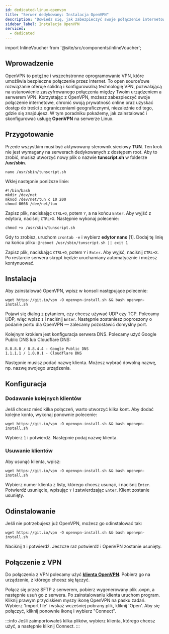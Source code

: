 ```yaml
---
id: dedicated-linux-openvpn
title: "Serwer dedykowany: Instalacja OpenVPN"
description: "Dowiedz się, jak zabezpieczyć swoje połączenie internetowe i uzyskać dostęp do treści z ograniczeniami geograficznymi za pomocą OpenVPN na serwerach Linux → Sprawdź teraz"
sidebar_label: Instalacja OpenVPN
services:
  - dedicated
---
```


import InlineVoucher from '@site/src/components/InlineVoucher';

## Wprowadzenie

OpenVPN to potężne i wszechstronne oprogramowanie VPN, które umożliwia bezpieczne połączenie przez Internet. To open source’owe rozwiązanie oferuje solidną i konfigurowalną technologię VPN, pozwalającą na ustanowienie zaszyfrowanego połączenia między Twoim urządzeniem a serwerem VPN. Korzystając z OpenVPN, możesz zabezpieczyć swoje połączenie internetowe, chronić swoją prywatność online oraz uzyskać dostęp do treści z ograniczeniami geograficznymi, niezależnie od tego, gdzie się znajdujesz. W tym poradniku pokażemy, jak zainstalować i skonfigurować usługę **OpenVPN** na serwerze Linux.

<InlineVoucher />

## Przygotowanie

Przede wszystkim musi być aktywowany sterownik sieciowy **TUN**. Ten krok nie jest wymagany na serwerach dedykowanych z dostępem root.
Aby to zrobić, musisz utworzyć nowy plik o nazwie **tunscript.sh** w folderze **/usr/sbin**.

```
nano /usr/sbin/tunscript.sh 
```

Wklej następnie poniższe linie:
```
#!/bin/bash
mkdir /dev/net
mknod /dev/net/tun c 10 200
chmod 0666 /dev/net/tun
```

Zapisz plik, naciskając `CTRL+O`, potem `Y`, a na końcu `Enter`. Aby wyjść z edytora, naciśnij `CTRL+X`. Następnie wykonaj polecenie:

```
chmod +x /usr/sbin/tunscript.sh
```

Gdy to zrobisz, uruchom ``crontab -e`` i wybierz **edytor nano** [1]. Dodaj tę linię na końcu pliku:
``` @reboot /usr/sbin/tunscript.sh || exit 1 ```

Zapisz plik, naciskając `CTRL+O`, potem `Y` i `Enter`. Aby wyjść, naciśnij `CTRL+X`. Po restarcie serwera skrypt będzie uruchamiany automatycznie i możesz kontynuować.

## Instalacja

Aby zainstalować OpenVPN, wpisz w konsoli następujące polecenie:
```
wget https://git.io/vpn -O openvpn-install.sh && bash openvpn-install.sh
```

Pojawi się dialog z pytaniem, czy chcesz używać UDP czy TCP. Polecamy UDP, więc wpisz `1` i naciśnij `Enter`. Następnie zostaniesz poproszony o podanie portu dla OpenVPN — zalecamy pozostawić domyślny port.

Kolejnym krokiem jest konfiguracja serwera DNS. Polecamy użyć Google Public DNS lub Cloudflare DNS:
```
8.8.8.8 / 8.8.4.4 - Google Public DNS
1.1.1.1 / 1.0.0.1 - Cloudflare DNS
```

Następnie musisz podać nazwę klienta. Możesz wybrać dowolną nazwę, np. nazwę swojego urządzenia.

## Konfiguracja

### Dodawanie kolejnych klientów

Jeśli chcesz mieć kilka połączeń, warto utworzyć kilka kont. Aby dodać kolejne konto, wykonaj ponownie polecenie:
```
wget https://git.io/vpn -O openvpn-install.sh && bash openvpn-install.sh
```

Wybierz `1` i potwierdź. Następnie podaj nazwę klienta.

### Usuwanie klientów

Aby usunąć klienta, wpisz:
```
wget https://git.io/vpn -O openvpn-install.sh && bash openvpn-install.sh
```

Wybierz numer klienta z listy, którego chcesz usunąć, i naciśnij `Enter`. Potwierdź usunięcie, wpisując `Y` i zatwierdzając `Enter`.
Klient zostanie usunięty.

## Odinstalowanie

Jeśli nie potrzebujesz już OpenVPN, możesz go odinstalować tak:
```
wget https://git.io/vpn -O openvpn-install.sh && bash openvpn-install.sh
```
Naciśnij `3` i potwierdź. Jeszcze raz potwierdź i OpenVPN zostanie usunięty.

## Połączenie z VPN

Do połączenia z VPN polecamy użyć **[klienta OpenVPN](https://openvpn.net/community-downloads/)**. Pobierz go na urządzenie, z którego chcesz się łączyć.

Połącz się przez SFTP z serwerem, pobierz wygenerowany plik .ovpn, a następnie usuń go z serwera. Po zainstalowaniu klienta uruchom program. Kliknij prawym przyciskiem myszy ikonę OpenVPN na pasku zadań. Wybierz 'Import file' i wskaż wcześniej pobrany plik, kliknij 'Open'. Aby się połączyć, kliknij ponownie ikonę i wybierz "Connect".

:::info
Jeśli zaimportowałeś kilka plików, wybierz klienta, którego chcesz użyć, a następnie kliknij Connect.
:::

<InlineVoucher />